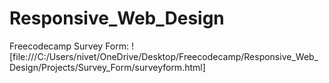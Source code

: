 # Responsive_Web_Design
Freecodecamp 
Survey Form: ![file:///C:/Users/nivet/OneDrive/Desktop/Freecodecamp/Responsive_Web_Design/Projects/Survey_Form/surveyform.html]
